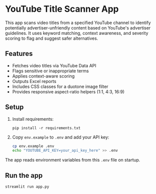 # YouTube Title Scanner App

This app scans video titles from a specified YouTube channel to identify potentially advertiser-unfriendly content based on YouTube's advertiser guidelines. It uses keyword matching, context awareness, and severity scoring to flag and suggest safer alternatives.

## Features
- Fetches video titles via YouTube Data API
- Flags sensitive or inappropriate terms
- Applies context-aware scoring
- Outputs Excel reports
- Includes CSS classes for a duotone image filter
- Provides responsive aspect-ratio helpers (1:1, 4:3, 16:9)

## Setup
1. Install requirements:
   ```
   pip install -r requirements.txt
   ```
2. Copy `env.example` to `.env` and add your API key:
   ```bash
   cp env.example .env
   echo "YOUTUBE_API_KEY=your_api_key_here" >> .env
   ```

The app reads environment variables from this `.env` file on startup.

## Run the app
```bash
streamlit run app.py
```
